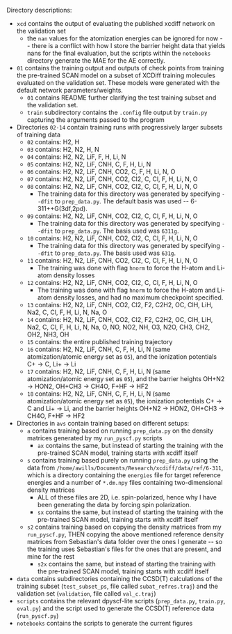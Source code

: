 Directory descriptions:

- `xcd` contains the output of evaluating the published xcdiff network on the validation set
    - the `nan` values for the atomization energies can be ignored for now -- there is a conflict with how I store the barrier height data that yields nans for the final evaluation, but the scripts within the `notebooks` directory generate the MAE for the AE correctly.
- `01` contains the training output and outputs of check points from training the pre-trained SCAN model on a subset of XCDiff training molecules evaluated on the validation set. These models were generated with the default network parameters/weights.
    - `01` contains README further clarifying the test training subset and the validation set.
    - `train` subdirectory contains the `.config` file output by `train.py` capturing the arguments passed to the program
- Directories `02-14` contain training runs with progressively larger subsets of training data
    - `02` contains: H2, H
    - `03` contains: H2, N2, H, N
    - `04` contains: H2, N2, LiF, F, H, Li, N
    - `05` contains: H2, N2, LiF, CNH, C, F, H, Li, N
    - `06` contains: H2, N2, LiF, CNH, CO2, C, F, H, Li, N, O
    - `07` contains: H2, N2, LiF, CNH, CO2, Cl2, C, Cl, F, H, Li, N, O
    - `08` contains: H2, N2, LiF, CNH, CO2, Cl2, C, Cl, F, H, Li, N, O
        - The training data for this directory was generated by specifying `--dfit` to `prep_data.py`. The default basis was used -- 6-311++G(3df,2pd).
    - `09` contains: H2, N2, LiF, CNH, CO2, Cl2, C, Cl, F, H, Li, N, O
        - The training data for this directory was generated by specifying `--dfit` to `prep_data.py`. The basis used was `6311g`.
    - `10` contains: H2, N2, LiF, CNH, CO2, Cl2, C, Cl, F, H, Li, N, O
        - The training data for this directory was generated by specifying `--dfit` to `prep_data.py`. The basis used was `631g`.
    - `11` contains: H2, N2, LiF, CNH, CO2, Cl2, C, Cl, F, H, Li, N, O
        - The training was done with flag `hnorm` to force the H-atom and Li-atom density losses
    - `12` contains: H2, N2, LiF, CNH, CO2, Cl2, C, Cl, F, H, Li, N, O
        - The training was done with flag `hnorm` to force the H-atom and Li-atom density losses, and had no maximum checkpoint specified.
    - `13` contains: H2, N2, LiF, CNH, CO2, Cl2, F2, C2H2, OC, ClH, LiH, Na2, C, Cl, F, H, Li, N, Na, O
    - `14` contains: H2, N2, LiF, CNH, CO2, Cl2, F2, C2H2, OC, ClH, LiH, Na2, C, Cl, F, H, Li, N, Na, O, NO, NO2, NH, O3, N2O, CH3, CH2, OH2, NH3, OH
    - `15` contains: the entire published training trajectory
    - `16` contains: H2, N2, LiF, CNH, C, F, H, Li, N (same atomization/atomic energy set as `05`), and the ionization potentials C+ -> C, Li+ -> Li
    - `17` contains: H2, N2, LiF, CNH, C, F, H, Li, N (same atomization/atomic energy set as `05`), and the barrier heights OH+N2 -> HON2, OH+CH3 -> CH4O, F+HF -> HF2
    - `18` contains: H2, N2, LiF, CNH, C, F, H, Li, N (same atomization/atomic energy set as `05`), the ionization potentials C+ -> C and Li+ -> Li, and the barrier heights OH+N2 -> HON2, OH+CH3 -> CH4O, F+HF -> HF2 
- Directories in `avs` contain training based on different setups:
    - `a` contains training based on running `prep_data.py` on the density matrices generated by my `run_pyscf.py` scripts
        - `ax` contains the same, but instead of starting the training with the pre-trained SCAN model, training starts with xcdiff itself
    - `s` contains training based purely on running `prep_data.py` using the data from `/home/awills/Documents/Research/xcdiff/data/ref/6-311`, which is a directory containing the `energies` file for target reference energies and a number of `*.dm.npy` files containing two-dimensional density matrices
        - ALL of these files are 2D, i.e. spin-polarized, hence why I have been generating the data by forcing spin polarization.
        - `sx` contains the same, but instead of starting the training with the pre-trained SCAN model, training starts with xcdiff itself
    - `s2` contains training based on copying the density matrices from my `run_pyscf.py`, THEN copying the above mentioned reference density matrices from Sebastian's data folder over the ones I generate -- so the training uses Sebastian's files for the ones that are present, and mine for the rest
        - `s2x` contains the same, but instead of starting the training with the pre-trained SCAN model, training starts with xcdiff itself
- `data` contains subdirectories containing the CCSD(T) calculations of the training subset (`test_subset_ps`, file called `subat_refres.traj`) and the validation set (`validation`, file called `val_c.traj`)
- `scripts` contains the relevant dpyscf-lite scripts (`prep_data.py`, `train.py`, `eval.py`) and the script used to generate the CCSD(T) reference data (`run_pyscf.py`)
- `notebooks` contains the scripts to generate the current figures
